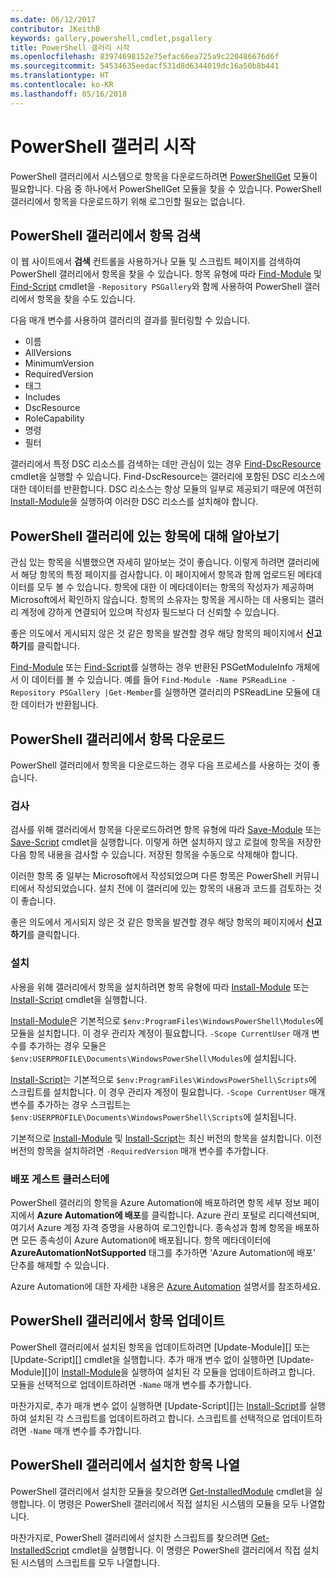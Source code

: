```yaml
---
ms.date: 06/12/2017
contributor: JKeithB
keywords: gallery,powershell,cmdlet,psgallery
title: PowerShell 갤러리 시작
ms.openlocfilehash: 83974698152e75efac66ea725a9c220486676d6f
ms.sourcegitcommit: 54534635eedacf531d8d6344019dc16a50b8b441
ms.translationtype: HT
ms.contentlocale: ko-KR
ms.lasthandoff: 05/16/2018
---
```

# <a name="get-started-with-the-powershell-gallery"></a>PowerShell 갤러리 시작

PowerShell 갤러리에서 시스템으로 항목을 다운로드하려면 [PowerShellGet](/powershell/module/powershellget) 모듈이 필요합니다. 다음 중 하나에서 PowerShellGet 모듈을 찾을 수 있습니다. PowerShell 갤러리에서 항목을 다운로드하기 위해 로그인할 필요는 없습니다.

## <a name="discovering-items-from-the-powershell-gallery"></a>PowerShell 갤러리에서 항목 검색

이 웹 사이트에서 **검색** 컨트롤을 사용하거나 모듈 및 스크립트 페이지를 검색하여 PowerShell 갤러리에서 항목을 찾을 수 있습니다. 항목 유형에 따라 [Find-Module][] 및 [Find-Script][] cmdlet을 `-Repository PSGallery`와 함께 사용하여 PowerShell 갤러리에서 항목을 찾을 수도 있습니다.

다음 매개 변수를 사용하여 갤러리의 결과를 필터링할 수 있습니다.

- 이름
- AllVersions
- MinimumVersion
- RequiredVersion
- 태그
- Includes
- DscResource
- RoleCapability
- 명령
- 필터

갤러리에서 특정 DSC 리소스를 검색하는 데만 관심이 있는 경우 [Find-DscResource] cmdlet을 실행할 수 있습니다. Find-DscResource는 갤러리에 포함된 DSC 리소스에 대한 데이터를 반환합니다.
DSC 리소스는 항상 모듈의 일부로 제공되기 때문에 여전히 [Install-Module][]을 실행하여 이러한 DSC 리소스를 설치해야 합니다.

## <a name="learning-about-items-in-the-powershell-gallery"></a>PowerShell 갤러리에 있는 항목에 대해 알아보기

관심 있는 항목을 식별했으면 자세히 알아보는 것이 좋습니다. 이렇게 하려면 갤러리에서 해당 항목의 특정 페이지를 검사합니다. 이 페이지에서 항목과 함께 업로드된 메타데이터를 모두 볼 수 있습니다. 항목에 대한 이 메타데이터는 항목의 작성자가 제공하며 Microsoft에서 확인하지 않습니다. 항목의 소유자는 항목을 게시하는 데 사용되는 갤러리 계정에 강하게 연결되어 있으며 작성자 필드보다 더 신뢰할 수 있습니다.

좋은 의도에서 게시되지 않은 것 같은 항목을 발견할 경우 해당 항목의 페이지에서 **신고하기**를 클릭합니다.

[Find-Module][] 또는 [Find-Script][]를 실행하는 경우 반환된 PSGetModuleInfo 개체에서 이 데이터를 볼 수 있습니다. 예를 들어 `Find-Module -Name PSReadLine -Repository PSGallery |Get-Member`를 실행하면 갤러리의 PSReadLine 모듈에 대한 데이터가 반환됩니다.

## <a name="downloading-items-from-the-powershell-gallery"></a>PowerShell 갤러리에서 항목 다운로드

PowerShell 갤러리에서 항목을 다운로드하는 경우 다음 프로세스를 사용하는 것이 좋습니다.

### <a name="inspect"></a>검사

검사를 위해 갤러리에서 항목을 다운로드하려면 항목 유형에 따라 [Save-Module][] 또는 [Save-Script][] cmdlet을 실행합니다. 이렇게 하면 설치하지 않고 로컬에 항목을 저장한 다음 항목 내용을 검사할 수 있습니다. 저장된 항목을 수동으로 삭제해야 합니다.

이러한 항목 중 일부는 Microsoft에서 작성되었으며 다른 항목은 PowerShell 커뮤니티에서 작성되었습니다.
설치 전에 이 갤러리에 있는 항목의 내용과 코드를 검토하는 것이 좋습니다.

좋은 의도에서 게시되지 않은 것 같은 항목을 발견할 경우 해당 항목의 페이지에서 **신고하기**를 클릭합니다.

### <a name="install"></a>설치

사용을 위해 갤러리에서 항목을 설치하려면 항목 유형에 따라 [Install-Module][] 또는 [Install-Script][] cmdlet을 실행합니다.

[Install-Module][]은 기본적으로 `$env:ProgramFiles\WindowsPowerShell\Modules`에 모듈을 설치합니다.
이 경우 관리자 계정이 필요합니다. `-Scope CurrentUser` 매개 변수를 추가하는 경우 모듈은 `$env:USERPROFILE\Documents\WindowsPowerShell\Modules`에 설치됩니다.

[Install-Script][]는 기본적으로 `$env:ProgramFiles\WindowsPowerShell\Scripts`에 스크립트를 설치합니다.
이 경우 관리자 계정이 필요합니다. `-Scope CurrentUser` 매개 변수를 추가하는 경우 스크립트는 `$env:USERPROFILE\Documents\WindowsPowerShell\Scripts`에 설치됩니다.

기본적으로 [Install-Module][] 및 [Install-Script][]는 최신 버전의 항목을 설치합니다.
이전 버전의 항목을 설치하려면 `-RequiredVersion` 매개 변수를 추가합니다.

### <a name="deploy"></a>배포 게스트 클러스터에

PowerShell 갤러리의 항목을 Azure Automation에 배포하려면 항목 세부 정보 페이지에서 **Azure Automation에 배포**를 클릭합니다. Azure 관리 포털로 리디렉션되며, 여기서 Azure 계정 자격 증명을 사용하여 로그인합니다. 종속성과 함께 항목을 배포하면 모든 종속성이 Azure Automation에 배포됩니다. 항목 메타데이터에 **AzureAutomationNotSupported** 태그를 추가하면 'Azure Automation에 배포' 단추를 해제할 수 있습니다.

Azure Automation에 대한 자세한 내용은 [Azure Automation](/azure/automation) 설명서를 참조하세요.

## <a name="updating-items-from-the-powershell-gallery"></a>PowerShell 갤러리에서 항목 업데이트

PowerShell 갤러리에서 설치된 항목을 업데이트하려면 [Update-Module][] 또는 [Update-Script][] cmdlet을 실행합니다. 추가 매개 변수 없이 실행하면 [Update-Module][]이 [Install-Module][]을 실행하여 설치된 각 모듈을 업데이트하려고 합니다. 모듈을 선택적으로 업데이트하려면 `-Name` 매개 변수를 추가합니다.

마찬가지로, 추가 매개 변수 없이 실행하면 [Update-Script][]는 [Install-Script][]를 실행하여 설치된 각 스크립트를 업데이트하려고 합니다. 스크립트를 선택적으로 업데이트하려면 `-Name` 매개 변수를 추가합니다.

## <a name="list-items-that-you-have-installed-from-the-powershell-gallery"></a>PowerShell 갤러리에서 설치한 항목 나열

PowerShell 갤러리에서 설치한 모듈을 찾으려면 [Get-InstalledModule][] cmdlet을 실행합니다. 이 명령은 PowerShell 갤러리에서 직접 설치된 시스템의 모듈을 모두 나열합니다.

마찬가지로, PowerShell 갤러리에서 설치한 스크립트를 찾으려면 [Get-InstalledScript][] cmdlet을 실행합니다. 이 명령은 PowerShell 갤러리에서 직접 설치된 시스템의 스크립트를 모두 나열합니다.

[Find-DscResource]: /powershell/module/powershellget/Find-DscResource
[Find-Module]: /powershell/module/powershellget/Find-Module
[Find-Script]: /powershell/module/powershellget/Find-Script
[Get-InstalledModule]: /powershell/module/powershellget/Get-InstalledModule
[Get-InstalledScript]: /powershell/module/powershellget/Get-InstalledScript
[Install-Module]: /powershell/module/powershellget/Install-Module
[Install-Script]: /powershell/module/powershellget/Install-Script
[Publish-Module]: /powershell/module/powershellget/Publish-Module
[Publish-Script]: /powershell/module/powershellget/Publish-Script
[Register-PSRepository]: /powershell/module/powershellget/Register-Repository
[Save-Module]: /powershell/module/powershellget/Save-Module
[Save-Script]: /powershell/module/powershellget/Save-Script